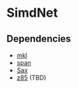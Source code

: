 
# SimdNet


## Dependencies

* [mkl](https://software.intel.com/en-us/performance-libraries)
* [span](https://github.com/tcbrindle/span)
* [Sax](https://github.com/degski/Sax)
* [z85]() (TBD)
